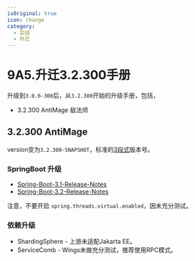 ```yaml
---
isOriginal: true
icon: change
category:
  - 实战
  - 升迁
---
```


# 9A5.升迁3.2.300手册

升级到`3.0.6-300`后，从`3.2.300`开始的升级手册，包括，

* 3.2.300 AntiMage 敌法师

## 3.2.300 AntiMage

version变为`3.2.300-SNAPSHOT`，标准的[3段式](https://semver.org)版本号。

### SpringBoot 升级

* [Spring-Boot-3.1-Release-Notes](https://github.com/spring-projects/spring-boot/wiki/Spring-Boot-3.1-Release-Notes)
* [Spring-Boot-3.2-Release-Notes](https://github.com/spring-projects/spring-boot/wiki/Spring-Boot-3.2-Release-Notes)

注意，不要开启 `spring.threads.virtual.enabled`，因未充分测试。

### 依赖升级

* ShardingSphere - 上游未适配Jakarta EE。
* ServiceComb - Wings未做充分测试，推荐使用RPC模式。
